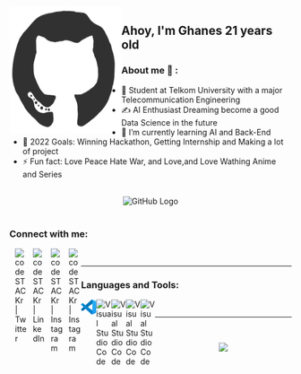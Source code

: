 <img align = 'left' src="https://github.com/Ghanes22/Ghanes22/blob/master/gif/octo.gif" alt="GitHub Logo" width="200" height="225" />

## Ahoy, I'm Ghanes 21 years old

### About me 💬 :

- 🏰 Student at Telkom University with a major Telecommunication Engineering
- ✍️ AI Enthusiast Dreaming become a good Data Science in the future
- 🌱 I’m currently learning AI and Back-End
- 🥅 2022 Goals: Winning Hackathon, Getting Internship and Making a lot of project
- ⚡ Fun fact: Love Peace Hate War, and Love,and Love Wathing Anime and Series

</br>

<div align = "center">
<img  src="https://github.com/Ghanes22/Ghanes22/blob/master/gif/yaiba.gif" alt="GitHub Logo"  />
</div>

</br>

### Connect with me:

[<img align="left" alt="codeSTACKr | Twitter" width="22px" style = "padding-left:10px" src="https://cdn.jsdelivr.net/npm/simple-icons@v3/icons/twitter.svg" />][twitter]
[<img align="left" alt="codeSTACKr | LinkedIn" width="22px" style = "padding-left:10px" src="https://cdn.jsdelivr.net/npm/simple-icons@v3/icons/linkedin.svg" />][linkedin]
[<img align="left" alt="codeSTACKr | Instagram" width="22px" style = "padding-left:10px" src="https://cdn.jsdelivr.net/npm/simple-icons@v3/icons/instagram.svg" />][instagram]
[<img align="left" alt="codeSTACKr | Instagram" width="22px" style = "padding-left:10px" src="https://cdn.jsdelivr.net/npm/simple-icons@6.7.0/icons/spotify.svg" />][spotify]

<br />

---

### Languages and Tools:

<img align="left" alt="Visual Studio Code" width="27px" src="https://raw.githubusercontent.com/github/explore/80688e429a7d4ef2fca1e82350fe8e3517d3494d/topics/visual-studio-code/visual-studio-code.png" />
<img align="left" alt="Visual Studio Code" width="27px" src="https://img.icons8.com/color/96/000000/python--v2.png" />
<img align="left" alt="Visual Studio Code" width="26px" src="https://img.icons8.com/color/48/000000/mysql-logo.png" />
<img align="left" alt="Visual Studio Code" width="26px" src="https://img.icons8.com/dusk/64/000000/html-5.png" />
<img align="left" alt="Visual Studio Code" width="26px"src="https://img.icons8.com/dusk/48/000000/css3.png"/>

<br />

---

</br>
<p align="center" >  
  <a href="https://github.com/anuraghazra/github-readme-stats"> 
<img  src="https://github-readme-stats.vercel.app/api?username=StandinXMahesa&&show_icons=true&theme=radical"/>
  </a>
  </p>

[spotify]: https://open.spotify.com/user/ganesh_mahesa
[twitter]: https://twitter.com/whenihavleisure
[instagram]: https://www.instagram.com/ghanes_ma/?hl=en
[linkedin]: http://linkedin.com/in/ghanesma
